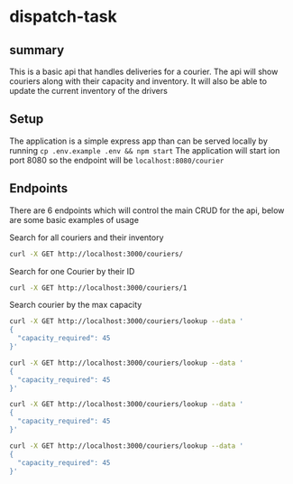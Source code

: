# dispatch-task

## summary

This is a basic api that handles deliveries for a courier. The api will show couriers along with their capacity and inventory. It will also be able to update the current inventory of the drivers

## Setup

The application is a simple express app than can be served locally by running
`cp .env.example .env && npm start`
The application will start ion port 8080 so the endpoint will be
`localhost:8080/courier`

## Endpoints

There are 6 endpoints which will control the main CRUD for the api, below are some basic examples of usage

Search for all couriers and their inventory

```bash
curl -X GET http://localhost:3000/couriers/
```

Search for one Courier by their ID

```bash
curl -X GET http://localhost:3000/couriers/1
```

Search courier by the max capacity

```bash
curl -X GET http://localhost:3000/couriers/lookup --data '
{
  "capacity_required": 45
}'
```

```bash
curl -X GET http://localhost:3000/couriers/lookup --data '
{
  "capacity_required": 45
}'
```

```bash
curl -X GET http://localhost:3000/couriers/lookup --data '
{
  "capacity_required": 45
}'
```

```bash
curl -X GET http://localhost:3000/couriers/lookup --data '
{
  "capacity_required": 45
}'
```
